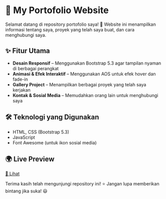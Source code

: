 # 🎨 My Portofolio Website

Selamat datang di repository portofolio saya! 🚀 Website ini menampilkan informasi tentang saya, proyek yang telah saya buat, dan cara menghubungi saya.

## ✨ Fitur Utama
- **Desain Responsif** – Menggunakan Bootstrap 5.3 agar tampilan nyaman di berbagai perangkat
- **Animasi & Efek Interaktif** – Menggunakan AOS untuk efek hover dan fade-in
- **Gallery Project** – Menampilkan berbagai proyek yang telah saya kerjakan
- **Kontak & Sosial Media** – Memudahkan orang lain untuk menghubungi saya

## 🛠 Teknologi yang Digunakan
- HTML, CSS (Bootstrap 5.3)
- JavaScript
- Font Awesome (untuk ikon sosial media)

## 🌍 Live Preview
[🔗 Lihat](https://chelvinramadani.github.io/portfolio/)

Terima kasih telah mengunjungi repository ini! ⭐ Jangan lupa memberikan bintang jika suka! 😃

